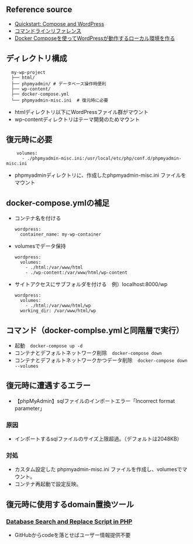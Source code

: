 ## Reference source
- [Quickstart: Compose and WordPress](https://docs.docker.com/compose/wordpress/)
- [コマンドラインリファレンス](https://docs.docker.jp/compose/reference/toc.html)
- [Docker Composeを使ってWordPressが動作するローカル環境を作る](https://codeaid.jp/blog/docker-wp/)

## ディレクトリ構成

```
  my-wp-project
  ├── html/
  ├── phpmyadmin/ # データベース操作時便利
  ├── wp-content/
  ├── docker-compose.yml
  └── phpmyadmin-misc.ini  # 復元時に必要
  ```
- htmlディレクトリ以下にWordPressファイル群がマウント
- wp-contentディレクトリはテーマ開発のためマウント

## 復元時に必要

```
    volumes:
      - ./phpmyadmin-misc.ini:/usr/local/etc/php/conf.d/phpmyadmin-misc.ini
```

- phpmyadminディレクトリに、作成したphpmyadmin-misc.ini ファイルをマウント

## docker-compose.ymlの補足

- コンテナ名を付ける
  ```
  wordpress:
    container_name: my-wp-container
  ```

- volumesでデータ保持
  ```
  wordpress:
    volumes:
      - ./html:/var/www/html
      - ./wp-content:/var/www/html/wp-content
  ```

- サイトアクセスにサブフォルダを付ける　例）localhost:8000/wp

  ```
  wordpress:
    volumes:
      - ./html:/var/www/html/wp
    working_dir: /var/www/html/wp
  ```

## コマンド（docker-complse.ymlと同階層で実行）

- 起動　```docker-compose up -d```
- コンテナとデフォルトネットワーク削除　```docker-compose down```
- コンテナとデフォルトネットワークかつデータ削除　```docker-compose down --volumes```

## 復元時に遭遇するエラー

- 【phpMyAdmin】sqlファイルのインポートエラー「Incorrect format parameter」

### 原因
- インポートするsqlファイルのサイズ上限超過。（デフォルトは2048KB）

### 対処
- カスタム設定した phpmyadmin-misc.ini ファイルを作成し、volumesでマウント。
- コンテナ再起動で設定反映。

## 復元時に使用するdomain置換ツール

### [Database Search and Replace Script in PHP](https://github.com/interconnectit/Search-Replace-DB)
- GitHubからcodeを落とせばユーザー情報提供不要
